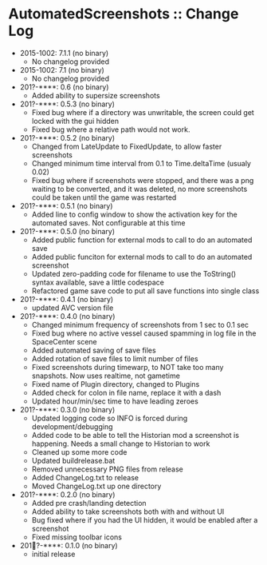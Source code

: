 # AutomatedScreenshots :: Change Log

* 2015-1002: 7.1.1 (no binary)
	+ No changelog provided 
* 2015-1002: 7.1 (no binary)
	+ No changelog provided 
* 201?-****: 0.6 (no binary)
	+ Added ability to supersize screenshots 
* 201?-****: 0.5.3 (no binary)
	+ Fixed bug where if a directory was unwritable, the screen could get locked with the gui hidden
	+ Fixed bug where a relative path would not work.
* 201?-****: 0.5.2 (no binary)
	+ Changed from LateUpdate to FixedUpdate, to allow faster screenshots
	+ Changed minimum time interval from 0.1 to Time.deltaTime (usualy 0.02)
	+ Fixed bug where if screenshots were stopped, and there was a png waiting to be converted, and it was deleted, no more screenshots could be taken until the game was restarted
* 201?-****: 0.5.1 (no binary)
	+ Added line to config window to show the activation key for the automated saves.  Not configurable at this time 
* 201?-****: 0.5.0 (no binary)
	+ Added public function for external mods to call to do an automated save
	+ Added public funciton for external mods to call to do an automated screenshot
	+ Updated zero-padding code for filename to use the ToString() syntax available, save a little codespace
	+ Refactored game save code to put all save functions into single class
* 201?-****: 0.4.1 (no binary)
	+ updated AVC version file
* 201?-****: 0.4.0 (no binary)
	+ Changed minimum frequency of screenshots from 1 sec to 0.1 sec
	+ Fixed bug where no active vessel caused spamming in log file in the SpaceCenter scene
	+ Added automated saving of save files
	+ Added rotation of save files to limit number of files 
	+ Fixed screenshots during timewarp, to NOT take too many snapshots.  Now	 uses realtime, not gametime
	+ Fixed name of Plugin directory, changed to Plugins
	+ Added check for colon in file name, replace it with a dash
	+ Updated hour/min/sec time to have leading zeroes
* 201?-****: 0.3.0 (no binary)
	+ Updated logging code so INFO is forced during development/debugging
	+ Added code to be able to tell the Historian mod a screenshot is happening.  Needs a small change to Historian to work
	+ Cleaned up some more code
	+ Updated buildrelease.bat
	+ Removed unnecessary PNG files from release
	+ Added ChangeLog.txt to release
	+ Moved ChangeLog.txt up one directory
* 201?-****: 0.2.0 (no binary)
	+ Added pre crash/landing detection 
	+ Added ability to take screenshots both with and without UI
	+ Bug fixed where if you had the UI hidden, it would be enabled after a screenshot
	+ Fixed missing toolbar icons
* 201?-****: 0.1.0 (no binary)
	+ initial release
